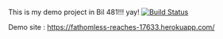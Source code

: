 This is my demo project in Bil 481!!! yay!
[![Build Status](https://travis-ci.com/NyyazArazov/myDemoApp.svg?branch=main)](https://travis-ci.com/NyyazArazov/myDemoApp)

Demo site : https://fathomless-reaches-17633.herokuapp.com/